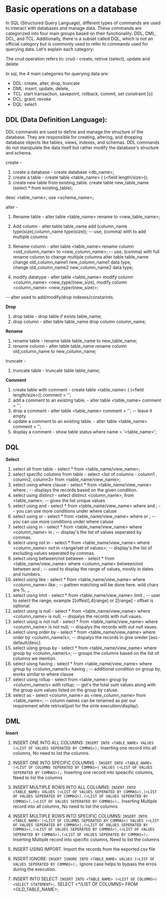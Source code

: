 # Basic operations on a database

In SQL (Structured Query Language), different types of commands are used to interact with databases and manage data. These commands are 
categorized into four main groups based on their functionality: DDL, DML, DCL, and TCL. Additionally, there is a subset called DQL, which 
is not an official category but is commonly used to refer to commands used for querying data. Let's explain each category:

The crud operation refers to:
crud - create, retrive (select), update and delete


In sql, the 4 main categories for querying data are:
 - DDL: create, alter, drop, truncate
 - DML: insert, update, delete,
 - TCL: start transaction, savepoint, rollback, commit, set constraint [o]
 - DCL: grant, revoke
 - DQL: select

## DDL (Data Definition Language):
DDL commands are used to define and manage the structure of the database. They are responsible for creating, altering, and dropping 
database objects like tables, views, indexes, and schemas. DDL commands do not manipulate the data itself but rather modify the 
database's structure and schema.

create - 
1. create a database - create database <db_name>;
2. create a table - create table <table_name> (<column name> <type>(<field length/size>));
3. create new table from existing_table.
create table new_table_name
(select * from existing_table);

desc <table_name>;
use <schema_name>;

alter - 
1. Rename table - 
alter table <table_name> rename to <new_table_name>;

2. Add column - 
alter table table_name add (column_name type(size),column_name type(size));
-- use, (comma) with to add multiple columns

3. Rename column - 
alter table <table_name> rename column <old_column_name> to <new_column_name>; 
-- use, (comma) with full rename column to change multiple columns
alter table table_name   
change old_column_name1 new_column_name1 data type,  
change old_column_name2 new_column_name2 data type;

5. modify datatype - 
alter table <table_name> modify column <column_name> <new_type/(new_size),
						 modify column <column_name> <new_type/(new_size)>;



-- alter used to add/modify/drop indexes/constarints.

**Drop**
1. drop table - drop table if exists table_name;
2. drop column - alter table table_name drop column column_name;


**Rename**
1. rename table - rename table table_name to new_table_name;
3. rename column - alter table table_name rename column old_column_name to new_column_name;

truncate -
1. truncate table - truncate table table_name;

**Comment** 
1. create table with comment - create table <table_name> (<column name> <type>(<field length/size>)) comment = '<comment description>';
2. add a comment to an existing table. - alter table <table_name> comment = '<comment description>';
3. drop a comment - alter table <table_name> comment = ''; -- leave it empty
4. update a comment to an existing table. - alter table <table_name> comment = '<updated comment description>';
5. display a comment - show table status where name = '<table_name>';


## DQL

**Select** 
1. select all from table - select * from <table_name/view_name>;
2. select specific columns from table - select <list of columns - column1 , column2, column3> from <table_name/view_name>;
3. select using where clause - select * from <table_name/view_name> where <condition>; -- displays the records based on the given condition.
4. select using distinct - select distinct <column_name>, <list of columns> from <table_name>; -- gives the list unique values
5. select using and - select * from <table_name/view_name> where <condition> and <condition>; -- you can use more conditions under where caluse
6. select using or - select * from <table_name/view_name> where <condition> or <condition>; -- you can use more conditions under where caluse
7. select uisng in - select * from <table_name/view_name> where <column_name> in <list of values seperated by commas>; -- display's the list of values seperated by commas.
8. select uisng not in - select * from <table_name/view_name> where <column_name> not in <range/set of values>; -- display's the list of excluding values seperated by commas.
9. select uisng between/not between  - select * from <table_name/view_name> where <column_name> between/not between <value> and <value>; -- used to display the range of values, mostly in dates and numbers.
10. select uisng like - select * from <table_name/view_name> where <column_name> like <value with or without wild chars>; -- pattren matching will be done here. wild chars are %, _
11. select uisng limit - select * from <table_name/view_name> limit <range to be selected>; -- user to select the range, example 2[offest],4[range] or 2[range] - offset is optional. 
12. select uisng is null - select * from <table_name/view_name> where <column_name> is null; -- dispalys the records with null vaues.
13. select uisng is not null - select * from <table_name/view_name> where <column_name> is not null; -- dispalys the records with out null vaues.
14. select uisng order by - select * from <table_name/view_name> where <condition> order by <column_name/s>; -- dispalys the records in give oreder [asc-default/desc].
15. select uisng group by - select * from <table_name/view_name> where <condition> group by <column_name/s>; -- groups the columns based on the list of columns we mention.
16. select uisng having - select * from <table_name/view_name> where <condition> group by <column_name/s> having <condition>; -- additional condition on group by, works similar to where clause
17. select using rollup - select <list of columns with agg functions> from <table_name> group by <column_name/s> with rollup; -- get's the total sum values along with the group sum values listed on the group by caluse.
18. select as - select <column_name> as <new_column_name> from <table_name>; -- column names can be renamed as per our requirement while retrival(just for the sinle execution/display).


## DML

**Insert**

1. INSERT ONE INTO ALL COLUMNS: `INSERT INTO <TABLE_NAME> VALUES (<LIST OF VALUES SEPERATED BY COMMAS>);`  Inserting one record into all columns, No need to list the columns.

2. INSERT ONE INTO SPECIFIC COLUMNS - `INSERT INTO <TABLE_NAME> (<LIST OF COLUMNS SEPERATED BY COMMAS>) VALUES (<LIST OF VALUES SEPERATED BY COMMAS>);`. Inserting one record into speacific columns, Need to list the columns

3. INSERT MULTIPLE ROWS INTO ALL COLUMNS: `INSERT INTO <TABLE_NAME> VALUES (<LIST OF VALUES SEPERATED BY COMMAS>),(<LIST OF VALUES SEPERATED BY COMMAS>),(<LIST OF VALUES SEPERATED BY COMMAS>),(<LIST OF VALUES SEPERATED BY COMMAS>);`. Inserting Multiple record into all columns, No need to list the columns

4. INSERT MULTIPLE ROWS INTO SPECIFIC COLUMNS: `INSERT INTO <TABLE_NAME> (<LIST OF COLUMNS SEPERATED BY COMMAS>) VALUES (<LIST OF VALUES SEPERATED BY COMMAS>),(<LIST OF VALUES SEPERATED BY COMMAS>),(<LIST OF VALUES SEPERATED BY COMMAS>),(<LIST OF VALUES SEPERATED BY COMMAS>),(<LIST OF VALUES SEPERATED BY COMMAS>);`. Inserting Multiple record into specific columns, Need to list the columns

5. INSERT USING IMPORT. Import the records from the exported csv file

6. INSERT IGNORE: `INSERT IGNORE INTO <TABLE_NAME> VALUES (<LIST OF VALUES SEPERATED BY COMMAS>);`. Ignore case helps to bypass the erros during the execution. 

7. INSERT INTO SELECT: `INSERT INTO <TABLE_NAME> (<LIST OF COLUMNS>)<SELECT STATEMENT>;`. SELECT <*/LIST OF COLUMNS> FROM <OLD_TABLE_NAME>;

